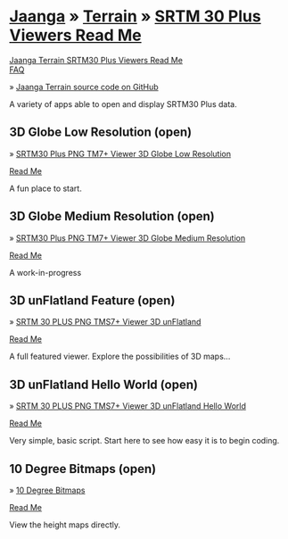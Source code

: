 [Jaanga]( ../index.html ) &raquo; [Terrain]( ../terrain-r2/terrain.html ) &raquo; [SRTM 30 Plus]( ../terrain-srtm30-plus-r2/terrain-srtm30-plus.html )
[Viewers Read Me]( terrain-srtm30-plus-viewers.html )
===


[Jaanga Terrain SRTM30 Plus Viewers Read Me]( #./readme.md# )  
[FAQ]( http://jaanga.github.io/terrain-r2/terrain.html#faq.md# )  

&raquo; [Jaanga Terrain source code on GitHub]( https://github.com/jaanga/terrain-srtm30-plus-viewers/ "View files with GitHub" ) <scan style=display:none ><< You are here</scan>  

A variety of apps able to open and display SRTM30 Plus data.

## 3D Globe Low Resolution (open)

&raquo; [SRTM30 Plus PNG TM7+ Viewer 3D Globe Low Resolution]( ./png-tms7-viewer-3d-globe-low/latest/index.html )

[Read Me]( #./png-tms7-viewer-3d-globe-low/readme.md# )

A fun place to start.

## 3D Globe Medium Resolution (open)

&raquo; [SRTM30 Plus PNG TM7+ Viewer 3D Globe Medium Resolution]( ./png-tms7-viewer-3d-globe-medium/latest/index.html )

[Read Me]( #./png-tms7-viewer-3d-globe-medium/readme.md# )

A work-in-progress

## 3D unFlatland Feature (open)

&raquo; [SRTM 30 PLUS PNG TMS7+ Viewer 3D unFlatland]( ./png-tms7-viewer-3d-unflatland-features/latest/index.html  )

[Read Me]( #./png-tms7-viewer-3d-unflatland-features/readme.md# )

A full featured viewer. Explore the possibilities of 3D maps...


## 3D unFlatland Hello World (open)

&raquo; [SRTM 30 PLUS PNG TMS7+ Viewer 3D unFlatland Hello World]( ./png-tms7-viewer-3d-unflatland-hello-world/latest/index.html )

[Read Me]( #./png-tms7-viewer-3d-unflatland-hello-world/readme.md# )

Very simple, basic script. Start here to see how easy it is to begin coding.



## 10 Degree Bitmaps (open)

&raquo; [10 Degree Bitmaps]( ./png-10degree-viewer-bitmap/r1/template-png-10degree-viewer-bitmap.html )

[Read Me]( #./png-10degree-viewer-bitmap/readme.md# )

View the height maps directly.




